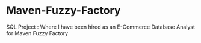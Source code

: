 # Maven-Fuzzy-Factory
SQL Project : Where I have been hired as an E-Commerce Database Analyst for Maven Fuzzy Factory
